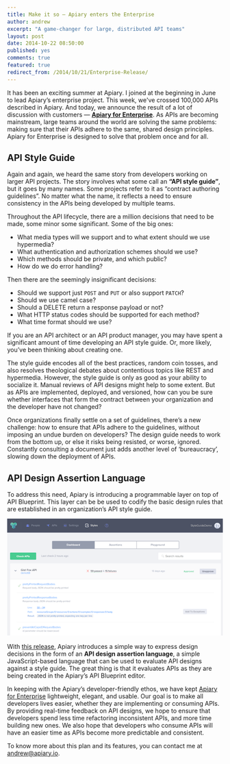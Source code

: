 ```yaml
---
title: Make it so — Apiary enters the Enterprise
author: andrew
excerpt: "A game-changer for large, distributed API teams"
layout: post
date: 2014-10-22 08:50:00
published: yes
comments: true
featured: true
redirect_from: /2014/10/21/Enterprise-Release/
---
```


It has been an exciting summer at Apiary. I joined at the beginning in June to lead Apiary’s enterprise project. This week, we've crossed 100,000 APIs described in Apiary. And today, we announce the result of a lot of discussion with customers &mdash; [**Apiary for Enterprise**][Apiary for Enterprise]. As APIs are becoming mainstream, large teams around the world are solving the same problems: making sure that their APIs adhere to the same, shared design principles. Apiary for Enterprise is designed to solve that problem once and for all.

## API Style Guide

Again and again, we heard the same story from developers working on larger API projects. The story involves what some call an **“API style guide”**, but it goes by many names. Some projects refer to it as “contract authoring guidelines”. No matter what the name, it reflects a need to ensure consistency in the APIs being developed by multiple teams.

Throughout the API lifecycle, there are a million decisions that need to be made, some minor some significant. Some of the big ones:

* What media types will we support and to what extent should we use hypermedia? 
* What authentication and authorization schemes should we use?
* Which methods should be private, and which public?
* How do we do error handling?

Then there are the seemingly insignificant decisions:

* Should we support just ```POST``` and ```PUT``` or also support ```PATCH```?
* Should we use camel case?
* Should a DELETE return a response payload or not?
* What HTTP status codes should be supported for each method?
* What time format should we use?

If you are an API architect or an API product manager, you may have spent a significant amount of time developing an API style guide. Or, more likely, you’ve been thinking about creating one. 

The style guide encodes all of the best practices, random coin tosses, and also resolves theological debates about contentious topics like REST and hypermedia. However, the style guide is only as good as your ability to socialize it. Manual reviews of API designs might help to some extent. But as APIs are implemented, deployed, and versioned, how can you be sure whether interfaces that form the contract between your organization and the developer have not changed?

Once organizations finally settle on a set of guidelines, there’s a new challenge: how to ensure that APIs adhere to the guidelines, without imposing an undue burden on developers? The design guide needs to work from the bottom up, or else it risks being resisted, or worse, ignored. Constantly consulting a document just adds another level of ‘bureaucracy’, slowing down the deployment of APIs.  

## API Design Assertion Language

To address this need, Apiary is introducing a programmable layer on top of API Blueprint. This layer can be be used to codify the basic design rules that are established in an organization’s API style guide.

![enterprise plan](/images/2014-10-21-Enterprise-Release.png)

With [this release][post], Apiary introduces a simple way to express design decisions in the form of an **API design assertion language**, a simple JavaScript-based language that can be used to evaluate API designs against a style guide. The great thing is that it evaluates APIs as they are being created in the Apiary’s API Blueprint editor.

In keeping with the Apiary’s developer-friendly ethos, we have kept [Apiary for Enterprise][] lightweight, elegant, and usable. Our goal is to make all developers lives easier, whether they are implementing or consuming APIs. By providing real-time feedback on API designs, we hope to ensure that developers spend less time refactoring inconsistent APIs, and more time building new ones. We also hope that developers who consume APIs will have an easier time as APIs become more predictable and consistent. 

To know more about this plan and its features, you can contact me at [andrew@apiary.io](mailto:andrew@apiary.io).


[Apiary for Enterprise]: http://enterprise.apiary.io
[post]: http://www.prnewswire.com/news-releases/api-design-pioneer-announces-apiary-for-enterprise-329275395.html
